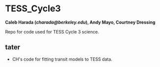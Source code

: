 # TESS_Cycle3

**Caleb Harada (_charada@berkeley.edu_), Andy Mayo, Courtney Dressing**


Repo for code used for TESS Cycle 3 science.


## tater

- CH's code for fitting transit models to TESS data.


